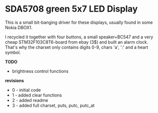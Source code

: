 # SDA5708 green 5x7 LED Display #


This is a small bit-banging driver for these displays, usually found in some Nokia DBOX1.

I recycled it together with four buttons, a small speaker+BC547 and a very cheap 
STM32F103C8T6-board from ebay (3$) and built an alarm clock.
That's why the charset only contains digits 0-9, chars 'a', ':' and a heart symbol.

**TODO**
- brightness control functions

**revisions**
- 0 - initial code
- 1 - added clear functions
- 2 - added readme
- 3 - added full charset, puts, putc, putc_at  
